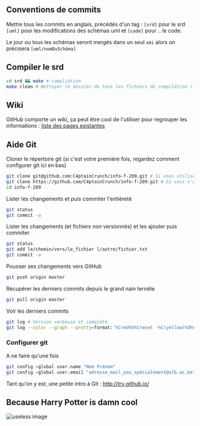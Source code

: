 ## Conventions de commits
Mettre tous les commits en anglais, précédés d'un tag : `[srd]` pour le srd `[uml]` pour les modifications des schémas uml et `[code]` pour .. le code.

Le jour ou tous les schémas seront mergés dans un seul `xmi` alors on précisera `[uml/nomDuSchéma]`

## Compiler le srd
```bash
cd srd && make # compliation
make clean # Nettoyer le dossier de tous les fichiers de compilation (.aux et autres)
```

## Wiki
GitHub comporte un wiki, ça peut être cool de l'utiliser pour regrouper les informations : [liste des pages existantes](https://github.com/C4ptainCrunch/info-f-209/wiki/_pages)


## Aide Git
Cloner le répertoire git (si c'est votre première fois, regardez comment configurer git ici en bas)
```bash
git clone git@github.com:C4ptainCrunch/info-f-209.git # Si vous utilisez une clé publique
git clone https://github.com/C4ptainCrunch/info-f-209.git # Si vous n'en avez pas
cd info-f-209
```

Lister les changements et puis commiter l'entièreté
```bash
git status
git commit -a
```

Lister les changements (et fichiers non versionnés) et les ajouter puis commiter
```bash
git status
git add le/chemin/vers/le_fichier l/autre/fichier.txt
git commit -a
```

Pousser ses changements vers GitHub
```bash
git push origin master
```

Récupérer les derniers commits depuis le grand nain ternète
```bash
git pull origin master
```

Voir les derniers commits
```bash
git log # Version verbeuse et complète
git log --color --graph --pretty=format:'%Cred%h%Creset -%C(yellow)%d%Creset %s %Cgreen(%cr) %C(bold blue)<%an>%Creset' --abbrev-commit -- # Version coleur cool
```

### Configurer git
A ne faire qu'une fois
```bash
git config —global user.name "Nom Prénom"
git config —global user.email "adresse_mail_pas_spécialement@ulb.ac.be" # Celle de votre compte GitHub
```

Tant qu'on y est, une petite intro à Git : http://try.github.io/


## Because Harry Potter is damn cool
![useless image](http://www.canailleblog.com/photos/mon-pere-a-son-premier-match-de-quidditch-james-sirius-potter20110511154039.jpg)

